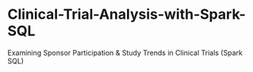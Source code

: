 # Clinical-Trial-Analysis-with-Spark-SQL
Examining Sponsor Participation &amp; Study Trends in Clinical Trials (Spark SQL)

